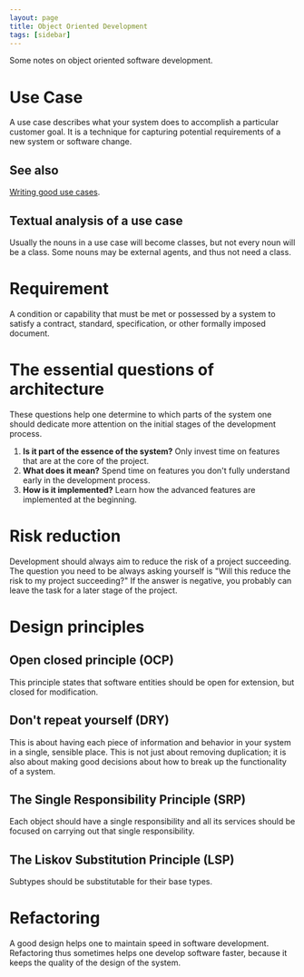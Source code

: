```yaml
---
layout: page
title: Object Oriented Development
tags: [sidebar]
---
```


Some notes on object oriented software development.

# Use Case
A use case describes what your system does to accomplish a particular customer goal.
It is a technique for capturing potential requirements of a new system or software change.

## See also

[Writing good use cases](/oo-development/writing-good-use-cases).

## Textual analysis of a use case
Usually the nouns in a use case will become classes, but not every noun will be a class.
Some nouns may be external agents, and thus not need a class.

# Requirement
A condition or capability that must be met or possessed by a system to satisfy a contract,
standard, specification, or other formally imposed document.

# The essential questions of architecture
These questions help one determine to which parts of the system one should dedicate more attention on the initial stages of the development process.

1. **Is it part of the essence of the system?**
   Only invest time on features that are at the core of the project.
2. **What does it mean?**
   Spend time on features you don't fully understand early in the development process.
3. **How is it implemented?**
   Learn how the advanced features are implemented at the beginning.

# Risk reduction
Development should always aim to reduce the risk of a project succeeding.
The question you need to be always asking yourself is "Will this reduce the risk to my project succeeding?"
If the answer is negative, you probably can leave the task for a later stage of the project.

# Design principles

## Open closed principle (OCP)
This principle states that software entities should be open for extension, but closed for modification.

## Don't repeat yourself (DRY)
This is about having each piece of information and behavior in your system in a single, sensible place.
This is not just about removing duplication; it is also about making good decisions about how to break up the functionality of a system.

## The Single Responsibility Principle (SRP)
Each object should have a single responsibility and all its services should be focused on carrying out that single responsibility.

## The Liskov Substitution Principle (LSP)
Subtypes should be substitutable for their base types.

# Refactoring
A good design helps one to maintain speed in software development.
Refactoring thus sometimes helps one develop software faster, because it keeps the quality of the design of the system.
